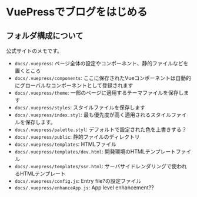 # VuePressでブログをはじめる

## フォルダ構成について
公式サイトのメモです。
- `docs/.vuepress`: ページ全体の設定やコンポーネント、静的ファイルなどを置くところ
- `docs/.vuepress/components`: ここに保存されたVueコンポーネントは自動的にグローバルなコンポーネントとして登録されます
- `docs/.vuepress/theme`: 一部のページに適用するテーマファイルを保存します
- `docs/.vuepress/styles`: スタイルファイルを保存します
- `docs/.vuepress/index.styl`: 最も優先度が高く適用されるスタイルファイルを保存します。
- `docs/.vuepress/palette.styl`: デフォルトで設定された色を上書きする？
- `docs/.vuepress/public`: 静的ファイルのディレクトリ
- `docs/.vuepress/templates`: HTMLファイル
- `docs/.vuepress/templates/dev.html`: 開発環境のHTMLテンプレートファイル
- `docs/.vuepress/templates/ssr.html`: サーバサイドレンダリングで使われるHTMLテンプレート
- `docs/.vuepress/config.js`: Entry file?の設定ファイル
- `docs/.vuepress/enhanceApp.js`: App level enhancement??


